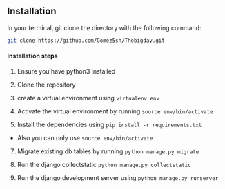## Installation

In your terminal, git clone the directory with the following command:

```sh
git clone https://github.com/Gomez5sh/Thebigday.git
```
#### Installation steps

1. Ensure you have python3 installed

2. Clone the repository
3. create a virtual environment using `virtualenv env`
4. Activate the virtual environment by running `source env/bin/activate`

5. Install the dependencies using `pip install -r requirements.txt`

* Also you can only use `source env/bin/activate`


7. Migrate existing db tables by running `python manage.py migrate`

8. Run the django collectstatic `python manage.py collectstatic`

9. Run the django development server using `python manage.py runserver`
